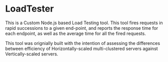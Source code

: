 # LoadTester

This is a Custom Node.js based Load Testing tool.
This tool fires requests in rapid successions
to a given end-point, and reports the response time
for each endpoint, as well as the average time
for all the fired requests.

This tool was orignially built with the intention
of assessing the differences between efficiency
of Horizontally-scaled multi-clustered servers
against Vertically-scaled servers.
